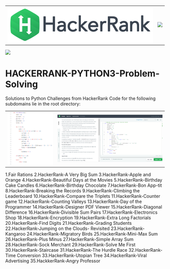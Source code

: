 <table>
  <tr>
    <td>
      <img src="https://github.com/harih1290/HACKERRANK-PYTHON3-Problem-Solving/blob/master/68747470733a2f2f69302e77702e636f6d2f6772616473696e67616d65732e636f6d2f77702d636f6e74656e742f75706c6f6164732f323031362f30352f3835363737315f3636383232343035333139373834315f313934333639393030395f6f2e706e67.png">
    </td>
    <td>
      <img src="http://withinloop.coolpage.biz/img/imgs.jpg">
    </td>
  </tr>
</table>



[![](https://img.shields.io/badge/author-@Hariharan-blue.svg?style=flat)](http://withinloop.coolpage.biz)
# HACKERRANK-PYTHON3-Problem-Solving
Solutions to Python Challenges from HackerRank Code for the following subdomains lie in the root directory:
<table>
  <tr>
    <td>
      <img src="https://github.com/harih1290/HACKERRANK-PYTHON3-Problem-Solving/blob/master/Screenshot%20(33).png">
    </td>
    <td>
      <img src="https://github.com/harih1290/HACKERRANK-PYTHON3-Problem-Solving/blob/master/Screenshot%20(35).png">
    </td>
  </tr>
</table>
        1.Fair Rations
        2.HackerRank-A Very Big Sum
        3.HackerRank-Apple and Orange
        4.HackerRank-Beautiful Days at the Movies
        5.HackerRank-Birthday Cake Candles
        6.HackerRank-Birthday Chocolate
        7.HackerRank-Bon App-tit	
        8.HackerRank-Breaking the Records	
        9.HackerRank-Climbing the Leaderboard	
        10.HackerRank-Compare the Triplets	
        11.HackerRank-Counter game
        12.HackerRank-Counting Valleys 
        13.HackerRank-Day of the Programmer 
        14.HackerRank-Designer PDF Viewer 
        15.HackerRank-Diagonal Difference
        16.HackerRank-Divisible Sum Pairs 
        17.HackerRank-Electronics Shop 
        18.HackerRank-Encryption 
        19.HackerRank-Extra Long Factorials 
        20.HackerRank-Find Digits 
        21.HackerRank-Grading Students 
        22.HackerRank-Jumping on the Clouds- Revisited 
        23.HackerRank-Kangaroo
        24.HackerRank-Migratory Birds
        25.HackerRank-Mini-Max Sum
        26.HackerRank-Plus Minus	
        27.HackerRank-Simple Array Sum
        28.HackerRank-Sock Merchant
        29.HackerRank-Solve Me First
        30.HackerRank-Staircase	
        31.HackerRank-The Hurdle Race
        32.HackerRank-Time Conversion
        33.HackerRank-Utopian Tree
        34.HackerRank-Viral Advertising
        35.HackkerRank-Angry Professor
